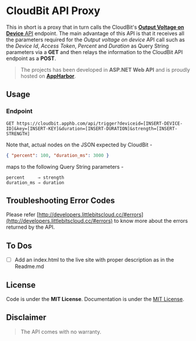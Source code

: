 # CloudBit API Proxy

This in short is a proxy that in turn calls the CloudBit's [**Output Voltage on Device** API](http://developers.littlebitscloud.cc/#output-voltage-on-device) endpoint. The main advantage of this API is that it receives all the parameters required for the *Output voltage on device* API call such as the _Device Id_, _Access Token_, _Percent_ and _Duration_ as Query String parameters via a **GET** and then relays the information to the CloudBit API endpoint as a **POST**.

> The projects has been developed in **ASP.NET Web API** and is proudly hosted on [**AppHarbor**](https://appharbor.com/).

## Usage

### Endpoint
```
GET https://cloudbit.apphb.com/api/trigger?deviceid=[INSERT-DEVICE-ID]&key=[INSERT-KEY]&duration=[INSERT-DURATION]&strength=[INSERT-STRENGTH]
```
Note that, actual nodes on the JSON expected by CloudBit -

```json
{ "percent": 100, "duration_ms": 3000 }
```

maps to the following Query String parameters -

```
percent     ⇒ strength
duration_ms ⇒ duration
```
## Troubleshooting Error Codes
Please refer [http://developers.littlebitscloud.cc/#errors](http://developers.littlebitscloud.cc/#errors) to know more about the errors returned by the API.

## To Dos
- [ ] Add an index.html to the live site with proper description as in the Readme.md

## License
Code is under the **MIT License**.
Documentation is under the [MIT License](https://opensource.org/licenses/MIT).

## Disclaimer
> The API comes with no warranty.

